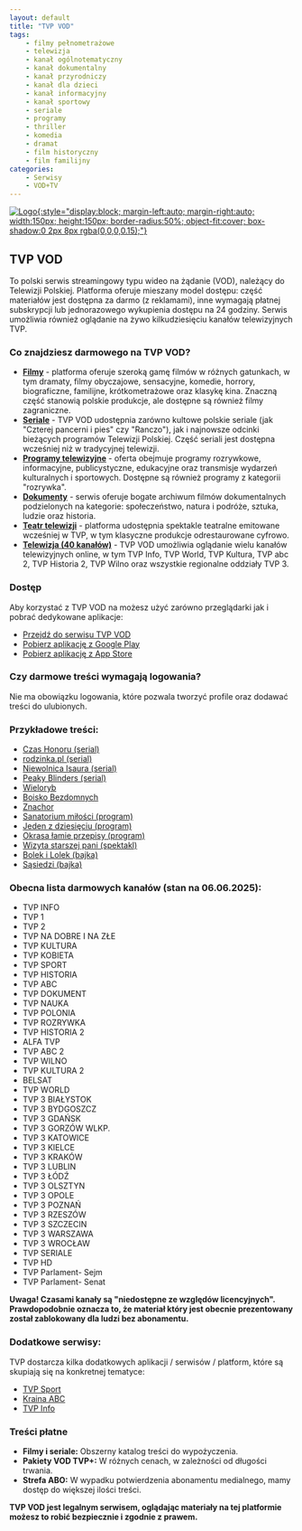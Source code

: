 ```yaml
---
layout: default
title: "TVP VOD"
tags: 
    - filmy pełnometrażowe
    - telewizja
    - kanał ogólnotematyczny
    - kanał dokumentalny
    - kanał przyrodniczy
    - kanał dla dzieci
    - kanał informacyjny
    - kanał sportowy
    - seriale
    - programy
    - thriller
    - komedia
    - dramat
    - film historyczny
    - film familijny
categories:
    - Serwisy
    - VOD+TV
---
```

[![Logo](https://play-lh.googleusercontent.com/U1Jmggzj5vqh1dpbEGk8RuLuilN9GeWZwSKey1Ad5yy1yHkCkPYrtcopdNRZ62YDfMU=w240-h480-rw){:style="display:block; margin-left:auto; margin-right:auto; width:150px; height:150px; border-radius:50%; object-fit:cover; box-shadow:0 2px 8px rgba(0,0,0,0.15);"}](https://vod.tvp.pl)

## TVP VOD

To polski serwis streamingowy typu wideo na żądanie (VOD), należący do Telewizji Polskiej. Platforma oferuje mieszany model dostępu: część materiałów jest dostępna za darmo (z reklamami), inne wymagają płatnej subskrypcji lub jednorazowego wykupienia dostępu na 24 godziny. Serwis umożliwia również oglądanie na żywo kilkudziesięciu kanałów telewizyjnych TVP.


### Co znajdziesz darmowego na TVP VOD?

*   [**Filmy**](https://vod.tvp.pl/filmy) - platforma oferuje szeroką gamę filmów w różnych gatunkach, w tym dramaty, filmy obyczajowe, sensacyjne, komedie, horrory, biograficzne, familijne, krótkometrażowe oraz klasykę kina. Znaczną część stanowią polskie produkcje, ale dostępne są również filmy zagraniczne.
*   [**Seriale**](https://vod.tvp.pl/seriale) - TVP VOD udostępnia zarówno kultowe polskie seriale (jak "Czterej pancerni i pies" czy "Ranczo"), jak i najnowsze odcinki bieżących programów Telewizji Polskiej. Część seriali jest dostępna wcześniej niż w tradycyjnej telewizji.
*   [**Programy telewizyjne**](https://vod.tvp.pl/programy) - oferta obejmuje programy rozrywkowe, informacyjne, publicystyczne, edukacyjne oraz transmisje wydarzeń kulturalnych i sportowych. Dostępne są również programy z kategorii "rozrywka".
*   [**Dokumenty**](https://vod.tvp.pl/dokumenty) - serwis oferuje bogate archiwum filmów dokumentalnych podzielonych na kategorie: społeczeństwo, natura i podróże, sztuka, ludzie oraz historia.
*   [**Teatr telewizji**](https://vod.tvp.pl/teatr) - platforma udostępnia spektakle teatralne emitowane wcześniej w TVP, w tym klasyczne produkcje odrestaurowane cyfrowo.
*   [**Telewizja (40 kanałów)**](https://vod.tvp.pl/na-zywo) - TVP VOD umożliwia oglądanie wielu kanałów telewizyjnych online, w tym TVP Info, TVP World, TVP Kultura, TVP abc 2, TVP Historia 2, TVP Wilno oraz wszystkie regionalne oddziały TVP 3.

### Dostęp

Aby korzystać z TVP VOD na możesz użyć zarówno przeglądarki jak i pobrać dedykowane aplikacje:
* <i class="fa-solid fa-globe"></i>    [Przejdź do serwisu TVP VOD](https://vod.tvp.pl)
* <i class="fa-brands fa-android"></i> [Pobierz aplikację z Google Play](https://play.google.com/store/apps/details?id=com.tvp.vodtv.mobile&hl=pl)
* <i class="fa-brands fa-apple"></i>   [Pobierz aplikację z App Store](https://apps.apple.com/pl/app/tvp-vod/id1315653715?l=pl)

### Czy darmowe treści wymagają logowania?

Nie ma obowiązku logowania, które pozwala tworzyć profile oraz dodawać treści do ulubionych.

### Przykładowe treści:
*   [Czas Honoru (serial)](https://vod.tvp.pl/seriale,18/czas-honoru-odcinki,292065)
*   [rodzinka.pl (serial)](https://vod.tvp.pl/seriale,18/rodzinkapl-odcinki,274700)
*   [Niewolnica Isaura (serial)](https://vod.tvp.pl/seriale,18/niewolnica-isaura-odcinki,1102599/odcinek-1,S01E01,1107147)
*   [Peaky Blinders (serial)](https://vod.tvp.pl/seriale,18/peaky-blinders-odcinki,1891508/odcinek-1,S01E01,1899838)
*   [Wieloryb](https://vod.tvp.pl/filmy-fabularne,136/wieloryb,930225)
*   [Boisko Bezdomnych](https://vod.tvp.pl/filmy-fabularne,136/boisko-bezdomnych,342313)
*   [Znachor](https://vod.tvp.pl/filmy-fabularne,136/znachor,385831)
*   [Sanatorium miłości (program)](https://vod.tvp.pl/programy,88/sanatorium-milosci-odcinki,286735)
*   [Jeden z dziesięciu (program)](https://vod.tvp.pl/programy,88/jeden-z-dziesieciu-odcinki,274174)
*   [Okrasa łamie przepisy (program)](https://vod.tvp.pl/programy,88/okrasa-lamie-przepisy-odcinki,273773)
*   [Wizyta starszej pani (spektakl)](https://vod.tvp.pl/teatr-telewizji,202/wizyta-starszej-pani,1910016)
*   [Bolek i Lolek (bajka)](https://vod.tvp.pl/dla-dzieci,24/bolek-i-lolek-odcinki,274387)
*   [Sąsiedzi (bajka)](https://vod.tvp.pl/dla-dzieci,24/sasiedzi-odcinki,2022545)

### Obecna lista darmowych kanałów (stan na 06.06.2025):

- TVP INFO
- TVP 1
- TVP 2
- TVP NA DOBRE I NA ZŁE
- TVP KULTURA
- TVP KOBIETA
- TVP SPORT
- TVP HISTORIA
- TVP ABC
- TVP DOKUMENT
- TVP NAUKA
- TVP POLONIA
- TVP ROZRYWKA
- TVP HISTORIA 2
- ALFA TVP
- TVP ABC 2
- TVP WILNO
- TVP KULTURA 2
- BELSAT
- TVP WORLD
- TVP 3 BIAŁYSTOK
- TVP 3 BYDGOSZCZ
- TVP 3 GDAŃSK
- TVP 3 GORZÓW WLKP.
- TVP 3 KATOWICE
- TVP 3 KIELCE
- TVP 3 KRAKÓW
- TVP 3 LUBLIN
- TVP 3 ŁÓDŹ
- TVP 3 OLSZTYN
- TVP 3 OPOLE
- TVP 3 POZNAŃ
- TVP 3 RZESZÓW
- TVP 3 SZCZECIN
- TVP 3 WARSZAWA
- TVP 3 WROCŁAW
- TVP SERIALE
- TVP HD
- TVP Parlament- Sejm
- TVP Parlament- Senat

**Uwaga! Czasami kanały są "niedostępne ze względów licencyjnych". Prawdopodobnie oznacza to, że materiał który jest obecnie prezentowany został zablokowany dla ludzi bez abonamentu.**

### Dodatkowe serwisy:

TVP dostarcza kilka dodatkowych aplikacji / serwisów / platform, które są skupiają się na konkretnej tematyce:
*   [TVP Sport](https://sport.tvp.pl)
*   [Kraina ABC](https://krainaabc.tvp.pl)
*   [TVP Info](https://www.tvp.info)

### Treści płatne
*   **Filmy i seriale:** Obszerny katalog treści do wypożyczenia.
*   **Pakiety VOD TVP+:** W różnych cenach, w zależności od długości trwania.
*   **Strefa ABO:** W wypadku potwierdzenia abonamentu medialnego, mamy dostęp do większej ilości treści.

**TVP VOD jest legalnym serwisem, oglądając materiały na tej platformie możesz to robić bezpiecznie i zgodnie z prawem.**